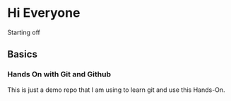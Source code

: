 # Hi Everyone

Starting off

## Basics
### Hands On with Git and Github

This is just a demo repo that I am using to learn git and use this Hands-On.